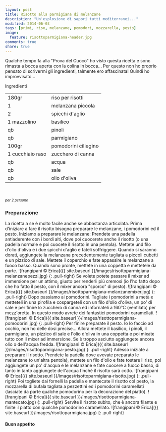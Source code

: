 ```yaml
---
layout: post
title: Risotto alla parmigiana di melanzane
description: "Un'esplosione di sapori tutti mediterranei..."
modified: 2014-06-03
tags: [primi, riso, melanzane, pomodori, mozzarella, pesto]
image:
  feature: risottoparmigiana-header.jpg
comments: true
share: true
---
```


Qualche tempo fa alla "Prova del Cuoco" ho visto questa ricetta e sono rimasta a bocca aperta con la colina in bocca... Per questo non ho proprio pensato di scrivermi gli ingredienti, talmente ero affascinata! Quindi ho improvvisato...


<div class="ingredients">
  <div class="ingredients-title">Ingredienti</div>
  <table>
    <tbody>
      <tr>
        <td>180gr</td>
        <td>riso per risotti</td>
      </tr>
      <tr>
        <td>1</td>
        <td>melanzana piccola</td>
      </tr>
      <tr>
        <td>2</td>
        <td>spicchi d'aglio</td>
      </tr>
      <tr>
        <td>1 mazzolino</td>
        <td>basilico</td>
      </tr>
      <tr>
        <td>qb</td>
        <td>pinoli</td>
      </tr>
      <tr>
        <td>qb</td>
        <td>parmigiano</td>
      </tr>
      <tr>
        <td>100gr</td>
        <td>pomodorini ciliegino</td>
      </tr>
      <tr>
        <td>1 cucchiaio raso</td>
        <td>zucchero di canna</td>
      </tr>
      <tr>
        <td>qb</td>
        <td>acqua</td>
      </tr>
      <tr>
        <td>qb</td>
        <td>sale</td>
      </tr>
      <tr>
        <td>qb</td>
        <td>olio d'oliva</td>   
      </tr>
    </tbody>
  </table>
  <br></br>
  <i class="pull-right" style="font-size: 80%;">per 2 persone</i>
</div>


<h3>
  <font color="grey">
    <i class="icon-cogs"></i>
  </font> Preparazione
</h3>

La ricetta a se è molto facile anche se abbastanza articolata. Prima d'iniziare a fare il risotto bisogna preparare le melanzane, i pomodorini ed il pesto. Iniziamo a preparare le melanzane:
Prendete una padella antiaderente con i bordi alti, dove poi cuocerete anche il risotto (o una padella normale e poi cuocete il risotto in una pentola). Mettete und filo d'olio d'oliva e i due spicchi d'aglio e fateli soffriggere. Quando si saranno dorati, aggiungete la melanzana precedentemente tagliata a piccoli cubetti e un pizzico di sale. Mettete il coperchio e fate appassire le melanzane a fuoco basso. Quando sono pronte, mettete in una coppetta e mettetele da parte. 
![frangipani © Erica]({{ site.baseurl }}/images/risottoparmigiana-melanzanepezzi.jpg)
{: .pull-right}
Se volete potete passare il mixer ad immersione per un attimo, giusto per renderli più cremosi (io l'ho fatto dopo che ho fatto il pesto, con il mixer ancora "sporco" di pesto).
![frangipani © Erica]({{ site.baseurl }}/images/risottoparmigiana-melanzanemixer.jpg)
{: .pull-right}
Dopo passiamo ai pomodorini. Tagliate i pomodorini a metà e metteteli in una pirofila e cospargeteli con un filo d'olio d'oliva, un po' di sale e per finire lo zucchero di canna ed infornateli a 160°C (ventilato) per mezz'oretta. In questo modo avrete dei fantastici pomodorini caramellati.
![frangipani © Erica]({{ site.baseurl }}/images/risottoparmigiana-pomodorini.jpg)
{: .pull-right}
Per finire preparate il pesto. Io lo faccio ad occhio, non ho delle dosi precise... Allora mettete il basilico, i pinoli, il parmigiano, un pizzico di sale e l'olio d'oliva in una coppetta e poi mixate tutto con il mixer ad immersione. Se è troppo asciutto aggiungete ancora olio o dell'acqua fredda.
![frangipani © Erica]({{ site.baseurl }}/images/risottoparmigiana-pesto.jpg)
{: .pull-right}
Adesso iniziate a preparare il risotto. Prendete la padella dove avevate preparato le melanzane (o un'altra pentola), mettete un filo d'olio e fate tostare il riso, poi aggiungete un po' d'acqua e le melanzane e fate cuocere a fuoco basso, di tanto in tanto aggiungete dell'acqua finché il risotto sarà cotto.
![frangipani © Erica]({{ site.baseurl }}/images/risottoparmigiana-risotto.jpg)
{: .pull-right}
Poi togliete dai fornelli la padella e mantecate il risotto col pesto, la mozzarella di bufala tagliata a pezzettini ed i pomodorini caramellati (lasciate da parte qualche pomodorino per la decorazione del piatto).
![frangipani © Erica]({{ site.baseurl }}/images/risottoparmigiana-mantecato.jpg)
{: .pull-right}
Servite il risotto subito, che è ancora filante e finite il piatto con qualche pomodorino caramellato.
![frangipani © Erica]({{ site.baseurl }}/images/risottoparmigiana.jpg)
{: .pull-right}

<h4>Buon appetito
  <font color="red">
    <i class="icon-smile"></i>
  </font>
</h4>
